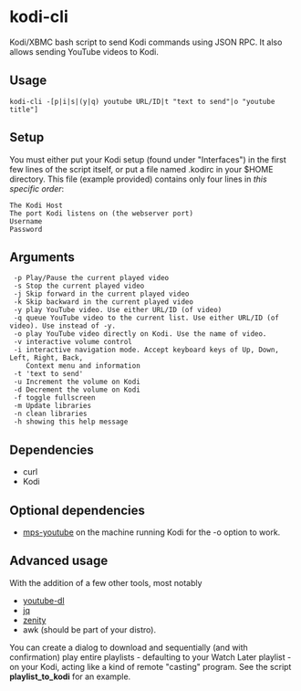 kodi-cli
========

Kodi/XBMC bash script to send Kodi commands using JSON RPC. It also allows sending YouTube videos to Kodi.

## Usage

`kodi-cli -[p|i|s|(y|q) youtube URL/ID|t "text to send"|o "youtube title"]`

## Setup

You must either put your Kodi setup (found under "Interfaces") in the first few lines of the script itself, or put a file named .kodirc in your $HOME directory. This file (example provided) contains only four lines in *this specific order*:

```
The Kodi Host
The port Kodi listens on (the webserver port)
Username
Password
```

## Arguments
```
 -p Play/Pause the current played video
 -s Stop the current played video
 -j Skip forward in the current played video     
 -k Skip backward in the current played video     
 -y play YouTube video. Use either URL/ID (of video)
 -q queue YouTube video to the current list. Use either URL/ID (of video). Use instead of -y.
 -o play YouTube video directly on Kodi. Use the name of video.
 -v interactive volume control
 -i interactive navigation mode. Accept keyboard keys of Up, Down, Left, Right, Back,
    Context menu and information
 -t 'text to send'
 -u Increment the volume on Kodi
 -d Decrement the volume on Kodi
 -f toggle fullscreen
 -m Update libraries
 -n clean libraries
 -h showing this help message

```

## Dependencies

* curl
* Kodi

## Optional dependencies

* [mps-youtube](https://github.com/np1/mps-youtube) on the machine running Kodi for the -o option to work.

## Advanced usage

With the addition of a few other tools, most notably

* [youtube-dl](https://github.com/rg3/youtube-dl)
* [jq](https://github.com/stedolan/jq)
* [zenity](https://github.com/GNOME/zenity)
* awk (should be part of your distro).

You can create a dialog to download and sequentially (and with confirmation) play entire playlists - defaulting to your Watch Later playlist - on your Kodi, acting like a kind of remote "casting" program.  See the script **playlist_to_kodi** for an example.
